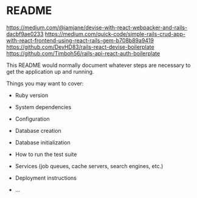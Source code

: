 # README

https://medium.com/@iamjane/devise-with-react-webpacker-and-rails-dacbf9ae0233
https://medium.com/quick-code/simple-rails-crud-app-with-react-frontend-using-react-rails-gem-b708b89a9419
https://github.com/DevHD83/rails-react-devise-boilerplate
https://github.com/Timboh56/rails-api-react-auth-boilerplate

This README would normally document whatever steps are necessary to get the
application up and running.

Things you may want to cover:

* Ruby version

* System dependencies

* Configuration

* Database creation

* Database initialization

* How to run the test suite

* Services (job queues, cache servers, search engines, etc.)

* Deployment instructions

* ...

